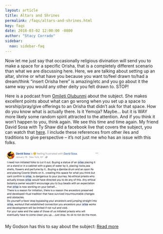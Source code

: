 ```yaml
---
layout: article
title: Altars and Shrines
permalink: /faqs/altars-and-shrines.html
key: faqs
date: 2018-03-02 12:00:00 -0800
author: "Stacy Corrado"
sidebar:
  nav: sidebar-faq
---
```


Now let me just say that occasionally religious divination will send you to make a space for a specific Orisha, that is a completely different scenario than what we are discussing here. Here, we are talking about setting up an altar, shrine or what have you because you want to/feel drawn to/had a dream/think “insert Orisha here” is amazing/etc and you go about it the same way you would any other deity you felt drawn to. STOP!

Here is a podcast from [Omileti Olubunmi](https://orishawisdom.podbean.com/e/session-4-orisha-shrines-oh-my/) about the subject. She makes excellent points about what can go wrong when you set up a space to worship/pray/give offerings to an Orisha that didn’t ask for that space. How do you know what is actually there. Is it Yemoja? Maybe… but it is WAY more likely some random spirit attracted to the attention. And if you think it won’t happen to you, think again. We see this time and time again. My friend David Sosa with Ty Shaw did a facebook live that covers the subject, you can watch that [here](https://www.facebook.com/david.sosa.1217/videos/10156133964036204/). I include these references from other iles and traditions to give perspective – it’s not just me who has an issue with this folks.

![img](Screenshot-2018-03-01-21.38.31.png)

My Godson has this to say about the subject: [Read more](https://orishacommunityofmichigan.com/2018/03/02/alters-shrines-and/#more-328)

